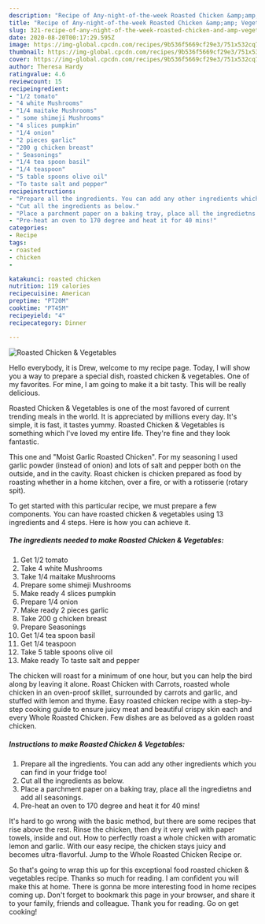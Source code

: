 ```yaml
---
description: "Recipe of Any-night-of-the-week Roasted Chicken &amp;amp; Vegetables"
title: "Recipe of Any-night-of-the-week Roasted Chicken &amp;amp; Vegetables"
slug: 321-recipe-of-any-night-of-the-week-roasted-chicken-and-amp-vegetables
date: 2020-08-20T00:17:29.595Z
image: https://img-global.cpcdn.com/recipes/9b536f5669cf29e3/751x532cq70/roasted-chicken-vegetables-recipe-main-photo.jpg
thumbnail: https://img-global.cpcdn.com/recipes/9b536f5669cf29e3/751x532cq70/roasted-chicken-vegetables-recipe-main-photo.jpg
cover: https://img-global.cpcdn.com/recipes/9b536f5669cf29e3/751x532cq70/roasted-chicken-vegetables-recipe-main-photo.jpg
author: Theresa Hardy
ratingvalue: 4.6
reviewcount: 15
recipeingredient:
- "1/2 tomato"
- "4 white Mushrooms"
- "1/4 maitake Mushrooms"
- " some shimeji Mushrooms"
- "4 slices pumpkin"
- "1/4 onion"
- "2 pieces garlic"
- "200 g chicken breast"
- " Seasonings"
- "1/4 tea spoon basil"
- "1/4 teaspoon"
- "5 table spoons olive oil"
- "To taste salt and pepper"
recipeinstructions:
- "Prepare all the ingredients. You can add any other ingredients which you can find in your fridge too!"
- "Cut all the ingredients as below."
- "Place a parchment paper on a baking tray, place all the ingredietns and add all seasonings."
- "Pre-heat an oven to 170 degree and heat it for 40 mins!"
categories:
- Recipe
tags:
- roasted
- chicken
- 

katakunci: roasted chicken  
nutrition: 119 calories
recipecuisine: American
preptime: "PT20M"
cooktime: "PT45M"
recipeyield: "4"
recipecategory: Dinner

---
```



![Roasted Chicken &amp; Vegetables](https://img-global.cpcdn.com/recipes/9b536f5669cf29e3/751x532cq70/roasted-chicken-vegetables-recipe-main-photo.jpg)

Hello everybody, it is Drew, welcome to my recipe page. Today, I will show you a way to prepare a special dish, roasted chicken &amp; vegetables. One of my favorites. For mine, I am going to make it a bit tasty. This will be really delicious.

Roasted Chicken &amp; Vegetables is one of the most favored of current trending meals in the world. It is appreciated by millions every day. It's simple, it is fast, it tastes yummy. Roasted Chicken &amp; Vegetables is something which I've loved my entire life. They're fine and they look fantastic.

This one and &#34;Moist Garlic Roasted Chicken&#34;. For my seasoning I used garlic powder (instead of onion) and lots of salt and pepper both on the outside, and in the cavity. Roast chicken is chicken prepared as food by roasting whether in a home kitchen, over a fire, or with a rotisserie (rotary spit).


To get started with this particular recipe, we must prepare a few components. You can have roasted chicken &amp; vegetables using 13 ingredients and 4 steps. Here is how you can achieve it.

<!--inarticleads1-->

##### The ingredients needed to make Roasted Chicken &amp; Vegetables:

1. Get 1/2 tomato
1. Take 4 white Mushrooms
1. Take 1/4 maitake Mushrooms
1. Prepare  some shimeji Mushrooms
1. Make ready 4 slices pumpkin
1. Prepare 1/4 onion
1. Make ready 2 pieces garlic
1. Take 200 g chicken breast
1. Prepare  Seasonings
1. Get 1/4 tea spoon basil
1. Get 1/4 teaspoon
1. Take 5 table spoons olive oil
1. Make ready To taste salt and pepper


The chicken will roast for a minimum of one hour, but you can help the bird along by leaving it alone. Roast Chicken with Carrots, roasted whole chicken in an oven-proof skillet, surrounded by carrots and garlic, and stuffed with lemon and thyme. Easy roasted chicken recipe with a step-by-step cooking guide to ensure juicy meat and beautiful crispy skin each and every Whole Roasted Chicken. Few dishes are as beloved as a golden roast chicken. 

<!--inarticleads2-->

##### Instructions to make Roasted Chicken &amp; Vegetables:

1. Prepare all the ingredients. You can add any other ingredients which you can find in your fridge too!
1. Cut all the ingredients as below.
1. Place a parchment paper on a baking tray, place all the ingredietns and add all seasonings.
1. Pre-heat an oven to 170 degree and heat it for 40 mins!


It&#39;s hard to go wrong with the basic method, but there are some recipes that rise above the rest. Rinse the chicken, then dry it very well with paper towels, inside and out. How to perfectly roast a whole chicken with aromatic lemon and garlic. With our easy recipe, the chicken stays juicy and becomes ultra-flavorful. Jump to the Whole Roasted Chicken Recipe or. 

So that's going to wrap this up for this exceptional food roasted chicken &amp; vegetables recipe. Thanks so much for reading. I am confident you will make this at home. There is gonna be more interesting food in home recipes coming up. Don't forget to bookmark this page in your browser, and share it to your family, friends and colleague. Thank you for reading. Go on get cooking!
